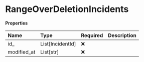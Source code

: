 # RangeOverDeletionIncidents

**Properties**

| Name        | Type             | Required | Description |
| :---------- | :--------------- | :------- | :---------- |
| id\_        | List[IncidentId] | ❌       |             |
| modified_at | List[str]        | ❌       |             |

